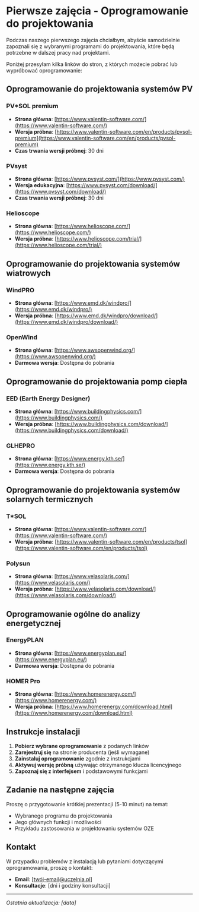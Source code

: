 # Pierwsze zajęcia - Oprogramowanie do projektowania

Podczas naszego pierwszego zajęcia chciałbym, abyście samodzielnie zapoznali się z wybranymi programami do projektowania, które będą potrzebne w dalszej pracy nad projektami.

Poniżej przesyłam kilka linków do stron, z których możecie pobrać lub wypróbować oprogramowanie:

## Oprogramowanie do projektowania systemów PV

### PV*SOL premium
- **Strona główna**: [https://www.valentin-software.com/](https://www.valentin-software.com/)
- **Wersja próbna**: [https://www.valentin-software.com/en/products/pvsol-premium](https://www.valentin-software.com/en/products/pvsol-premium)
- **Czas trwania wersji próbnej**: 30 dni

### PVsyst
- **Strona główna**: [https://www.pvsyst.com/](https://www.pvsyst.com/)
- **Wersja edukacyjna**: [https://www.pvsyst.com/download/](https://www.pvsyst.com/download/)
- **Czas trwania wersji próbnej**: 30 dni

### Helioscope
- **Strona główna**: [https://www.helioscope.com/](https://www.helioscope.com/)
- **Wersja próbna**: [https://www.helioscope.com/trial/](https://www.helioscope.com/trial/)

## Oprogramowanie do projektowania systemów wiatrowych

### WindPRO
- **Strona główna**: [https://www.emd.dk/windpro/](https://www.emd.dk/windpro/)
- **Wersja próbna**: [https://www.emd.dk/windpro/download/](https://www.emd.dk/windpro/download/)

### OpenWind
- **Strona główna**: [https://www.awsopenwind.org/](https://www.awsopenwind.org/)
- **Darmowa wersja**: Dostępna do pobrania

## Oprogramowanie do projektowania pomp ciepła

### EED (Earth Energy Designer)
- **Strona główna**: [https://www.buildingphysics.com/](https://www.buildingphysics.com/)
- **Wersja próbna**: [https://www.buildingphysics.com/download/](https://www.buildingphysics.com/download/)

### GLHEPRO
- **Strona główna**: [https://www.energy.kth.se/](https://www.energy.kth.se/)
- **Darmowa wersja**: Dostępna do pobrania

## Oprogramowanie do projektowania systemów solarnych termicznych

### T*SOL
- **Strona główna**: [https://www.valentin-software.com/](https://www.valentin-software.com/)
- **Wersja próbna**: [https://www.valentin-software.com/en/products/tsol](https://www.valentin-software.com/en/products/tsol)

### Polysun
- **Strona główna**: [https://www.velasolaris.com/](https://www.velasolaris.com/)
- **Wersja próbna**: [https://www.velasolaris.com/download/](https://www.velasolaris.com/download/)

## Oprogramowanie ogólne do analizy energetycznej

### EnergyPLAN
- **Strona główna**: [https://www.energyplan.eu/](https://www.energyplan.eu/)
- **Darmowa wersja**: Dostępna do pobrania

### HOMER Pro
- **Strona główna**: [https://www.homerenergy.com/](https://www.homerenergy.com/)
- **Wersja próbna**: [https://www.homerenergy.com/download.html](https://www.homerenergy.com/download.html)

## Instrukcje instalacji

1. **Pobierz wybrane oprogramowanie** z podanych linków
2. **Zarejestruj się** na stronie producenta (jeśli wymagane)
3. **Zainstaluj oprogramowanie** zgodnie z instrukcjami
4. **Aktywuj wersję próbną** używając otrzymanego klucza licencyjnego
5. **Zapoznaj się z interfejsem** i podstawowymi funkcjami

## Zadanie na następne zajęcia

Proszę o przygotowanie krótkiej prezentacji (5-10 minut) na temat:
- Wybranego programu do projektowania
- Jego głównych funkcji i możliwości
- Przykładu zastosowania w projektowaniu systemów OZE

## Kontakt

W przypadku problemów z instalacją lub pytaniami dotyczącymi oprogramowania, proszę o kontakt:
- **Email**: [twój-email@uczelnia.pl]
- **Konsultacje**: [dni i godziny konsultacji]

---

*Ostatnia aktualizacja: [data]*
